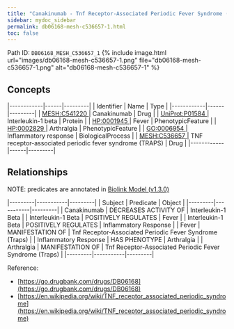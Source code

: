 ```yaml
---
title: "Canakinumab - Tnf Receptor-Associated Periodic Fever Syndrome (Traps)"
sidebar: mydoc_sidebar
permalink: db06168-mesh-c536657-1.html
toc: false 
---
```



Path ID: `DB06168_MESH_C536657_1`
{% include image.html url="images/db06168-mesh-c536657-1.png" file="db06168-mesh-c536657-1.png" alt="db06168-mesh-c536657-1" %}

## Concepts

|------------|------|---------|
| Identifier | Name | Type    |
|------------|------|---------|
| <a href="https://identifiers.org/MESH:C541220">MESH:C541220 </a> | Canakinumab | Drug |
| <a href="https://identifiers.org/UniProt:P01584">UniProt:P01584 </a> | Interleukin-1 beta | Protein |
| <a href="https://identifiers.org/HP:0001945">HP:0001945 </a> | Fever | PhenotypicFeature |
| <a href="https://identifiers.org/HP:0002829">HP:0002829 </a> | Arthralgia | PhenotypicFeature |
| <a href="https://identifiers.org/GO:0006954">GO:0006954 </a> | Inflammatory response | BiologicalProcess |
| <a href="https://identifiers.org/MESH:C536657">MESH:C536657 </a> | TNF receptor-associated periodic fever syndrome (TRAPS) | Drug |
|------------|------|---------|

## Relationships


NOTE: predicates are annotated in <a href="https://github.com/biolink/biolink-model/releases/tag/v1.3.0">Biolink Model (v1.3.0)</a>

|---------|-----------|---------|
| Subject | Predicate | Object  |
|---------|-----------|---------|
| Canakinumab | DECREASES ACTIVITY OF | Interleukin-1 Beta |
| Interleukin-1 Beta | POSITIVELY REGULATES | Fever |
| Interleukin-1 Beta | POSITIVELY REGULATES | Inflammatory Response |
| Fever | MANIFESTATION OF | Tnf Receptor-Associated Periodic Fever Syndrome (Traps) |
| Inflammatory Response | HAS PHENOTYPE | Arthralgia |
| Arthralgia | MANIFESTATION OF | Tnf Receptor-Associated Periodic Fever Syndrome (Traps) |
|---------|-----------|---------|

Reference: 
  - [https://go.drugbank.com/drugs/DB06168](https://go.drugbank.com/drugs/DB06168)
  - [https://en.wikipedia.org/wiki/TNF_receptor_associated_periodic_syndrome](https://en.wikipedia.org/wiki/TNF_receptor_associated_periodic_syndrome)
